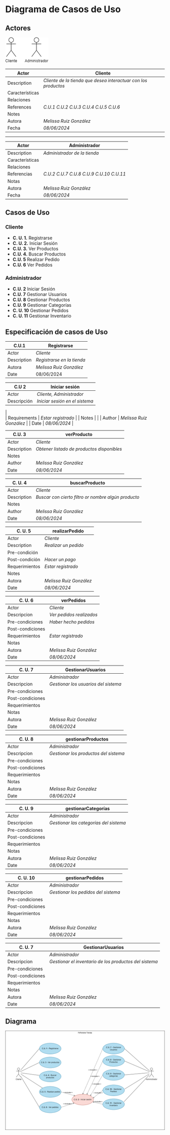 # Diagrama de Casos de Uso


## Actores

<img src = "../../../img/actores.png">

| Actor            | Cliente                                                    |
|------------------|---------------------------------------------------------|
| Description      | _Cliente de la tienda que desea interactuar con los productos_ |
| Características  |                                                         |
| Relaciones      |                                                         |
| References       | _C.U.1_ _C.U.2_ _C.U.3_ _C.U.4_ _C.U.5_ _C.U.6_      |   
| Notes            |                                                         |
| Autora           | _Melissa Ruiz González_                             |
| Fecha             | _08/06/2024_                                            |

--------------------------------------------------------  
  


| Actor            | Administrador                                                    |
|------------------|---------------------------------------------------------|
| Description      | _Administrador de la tienda_ |
| Características  |                                                         |
| Relaciones      |                                                         |
| Referencias       | _C.U.2_ _C.U.7_ _C.U.8_ _C.U.9_ _C.U.10_ _C.U.11_       |   
| Notas            |                                                         |
| Autora           | _Melissa Ruiz González_                             |
| Fecha             | _08/06/2024_                                            |

## Casos de Uso

### Cliente
- __C. U. 1.__ Registrarse
- __C. U. 2.__ Iniciar Sesión
- __C.U. 3.__ Ver Productos
- __C.U. 4.__ Buscar Productos
- __C.U. 5__ Realizar Pedido
- __C.U. 6__ Ver Pedidos

### Administrador
- __C.U. 2__ Iniciar Sesión
- __C.U. 7__ Gestionar Usuarios
- __C.U. 8__ Gestionar Productos
- __C.U. 9__ Gestionar Categorías
- __C. U. 10__ Gestionar Pedidos
- __C. U. 11__ Gestionar Inventario
               

## Especificación de casos de Uso

| C.U.1   | Registrarse                                                         |
|------------------|---------------------------------------------------------------------------|
| Actor            | _Cliente_                                                                    |
| Description      | _Registrarse en la tienda_                                        |                                                                           |
| Autora           | _Melissa Ruiz González_                        |
| Date             | 08/06/2024                                                             |

| C.U 2   | Iniciar sesión                                                         |
|------------------|---------------------------------------------------------------------------|
| Actor            | _Cliente, Administrador_                                                                    |
| Descripción      | _Iniciar sesión en el sistema_                                        |
|   
| Requirements     | _Estar registrado_                                                        |
| Notes            |                                                                           |
| Author           | _Melissa Ruiz González_                        |
| Date             | _08/06/2024_                                                              |

| C.U. 3   | verProducto                                                         |
|------------------|---------------------------------------------------------------------------|
| Actor            | _Cliente_                                                                    |
| Description      | _Obtener listado de productos disponibles_                                        |                                                      |
| Notes            |                                                                           |
| Author           | _Melissa Ruiz González_                        |
| Date             | _08/06/2024_                                                              |

| C. U. 4   | buscarProducto                                                         |
|------------------|---------------------------------------------------------------------------|
| Actor            | _Cliente_                                                                    |
| Description      | _Buscar con cierto filtro or nombre algún producto_                                        |                                               |
| Notes            |                                                                           |
| Author           | _Melissa Ruiz González_                        |
| Date             | _08/06/2024_                                                              |

| C. U. 5   | realizarPedido                                                         |
|------------------|---------------------------------------------------------------------------|
| Actor            | _Cliente_                                                                    |
| Description      | _Realizar un pedido_                                        |
| Pre-condición  |                                                                           |  
| Post-condición |   _Hacer un pago_                                                                        |  
| Requerimientos     | _Estar registrado_                                                        |
| Notes            |                                                                           |
| Autora           | _Melissa Ruiz González_                        |
| Date             | _08/06/2024_                                                              |

| C. U. 6  | verPedidos                                                         |
|------------------|---------------------------------------------------------------------------|
| Actor            | _Cliente_                                                                    |
| Descripcion      | _Ver pedidos realizados_                                        |
| Pre-condiciones  |    _Haber hecho pedidos_                                                                       |  
| Post-condiciones |                                                                           |  
| Requerimientos     | _Estar registrado_                                                        |
| Notas            |                                                                           |
| Autora           | _Melissa Ruiz González_                        |
| Date             | _08/06/2024_                                                              |

| C. U. 7  | GestionarUsuarios                                                         |
|------------------|---------------------------------------------------------------------------|
| Actor            | _Administrador_                                                                    |
| Descripcion      | _Gestionar los usuarios del sistema_                                        |
| Pre-condiciones  |                                                                           |  
| Post-condiciones |                                                                           |  
| Requerimientos     |                                                         |
| Notas            |                                                                           |
| Autora           | _Melissa Ruiz González_                        |
| Date             | _08/06/2024_  

| C. U. 8  | gestionarProductos                                                         |
|------------------|---------------------------------------------------------------------------|
| Actor            | _Administrador_                                                                    |
| Descripcion      | _Gestionar los productos del sistema_                                        |
| Pre-condiciones  |                                                                           |  
| Post-condiciones |                                                                           |  
| Requerimientos     |                                                         |
| Notas            |                                                                           |
| Autora           | _Melissa Ruiz González_                        |
| Date             | _08/06/2024_  

| C. U. 9  | gestionarCategorías                                                         |
|------------------|---------------------------------------------------------------------------|
| Actor            | _Administrador_                                                                    |
| Descripcion      | _Gestionar las categorías del sistema_                                        |
| Pre-condiciones  |                                                                           |  
| Post-condiciones |                                                                           |  
| Requerimientos     |                                                         |
| Notas            |                                                                           |
| Autora           | _Melissa Ruiz González_                        |
| Date             | _08/06/2024_  

| C. U. 10  | gestionarPedidos                                                         |
|------------------|---------------------------------------------------------------------------|
| Actor            | _Administrador_                                                                    |
| Descripcion      | _Gestionar los pedidos del sistema_                                        |
| Pre-condiciones  |                                                                           |  
| Post-condiciones |                                                                           |  
| Requerimientos     |                                                         |
| Notas            |                                                                           |
| Autora           | _Melissa Ruiz González_                        |
| Date             | _08/06/2024_  

| C. U. 7  | GestionarUsuarios                                                         |
|------------------|---------------------------------------------------------------------------|
| Actor            | _Administrador_                                                                    |
| Descripcion      | _Gestionar el inventario de los productos del sistema_                                        |
| Pre-condiciones  |                                                                           |  
| Post-condiciones |                                                                           |  
| Requerimientos     |                                                         |
| Notas            |                                                                           |
| Autora           | _Melissa Ruiz González_                        |
| Date             | _08/06/2024_  




## Diagrama

<img src= "../../../img/diagrama-casos-de-uso.png">
